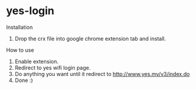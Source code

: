 # yes-login

Installation
1. Drop the crx file into google chrome extension tab and install.

How to use
1. Enable extension.
2. Redirect to yes wifi login page.
3. Do anything you want until it redirect to http://www.yes.my/v3/index.do
4. Done :)
